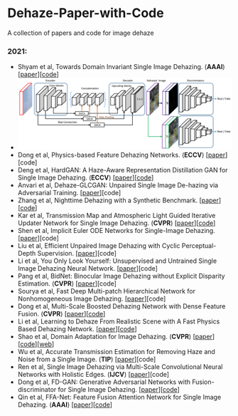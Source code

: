 # Dehaze-Paper-with-Code
A collection of papers and code for image dehaze

### 2021:
* Shyam et al, Towards Domain Invariant Single Image Dehazing. (**AAAI**) [[paper](https://www.aaai.org/AAAI21Papers/AAAI-1706.ShyamP.pdf)][[code](https://github.com/hello-trouble/DIDH)]
* ![image](https://github.com/Stardust-TuGe/Dehaze-Paper-with-Code/blob/main/paper_net_image/DIDH.png)
* Dong et al, Physics-based Feature Dehazing Networks. (**ECCV**) [[paper](https://www.ecva.net/papers/eccv_2020/papers_ECCV/papers/123750188.pdf)][code]
* Deng et al, HardGAN: A Haze-Aware Representation Distillation GAN for Single Image Dehazing. (**ECCV**) [[paper](https://www.ecva.net/papers/eccv_2020/papers_ECCV/papers/123510715.pdf)][[code](https://github.com/huangzilingcv/HardGAN)]
* Anvari et al, Dehaze-GLCGAN: Unpaired Single Image De-hazing via Adversarial Training. [[paper](http://xxx.itp.ac.cn/abs/2008.06632)][code]
* Zhang et al, Nighttime Dehazing with a Synthetic Benchmark. [[paper](https://arxiv.org/abs/2008.03864)][[code](https://github.com/chaimi2013/3R)]
* Kar et al, Transmission Map and Atmospheric Light Guided Iterative Updater Network for Single Image Dehazing. (**CVPR**) [[paper](http://xxx.itp.ac.cn/abs/2008.01701)][[code](https://github.com/aupendu/iterative-dehaze)]
* Shen et al, Implicit Euler ODE Networks for Single-Image Dehazing. [[paper](https://arxiv.org/abs/2007.06443)][code]
* Liu et al, Efficient Unpaired Image Dehazing with Cyclic Perceptual-Depth Supervision. [[paper](https://arxiv.org/abs/2007.05220)][code]
* Li et al, You Only Look Yourself: Unsupervised and Untrained Single Image Dehazing Neural Network. [[paper](https://arxiv.org/abs/2006.16829)][code]
* Pang et al, BidNet: Binocular Image Dehazing without Explicit Disparity Estimation. (**CVPR**) [[paper](http://openaccess.thecvf.com/content_CVPR_2020/papers/Pang_BidNet_Binocular_Image_Dehazing_Without_Explicit_Disparity_Estimation_CVPR_2020_paper.pdf)][code]
* Sourya et al, Fast Deep Multi-patch Hierarchical Network for Nonhomogeneous Image Dehazing. [[paper](https://arxiv.org/abs/2005.05999)][code]
* Dong et al, Multi-Scale Boosted Dehazing Network with Dense Feature Fusion. (**CVPR**) [[paper](https://arxiv.org/abs/2004.13388)][[code](https://github.com/BookerDeWitt/MSBDN-DFF)]
* Li et al, Learning to Dehaze From Realistic Scene with A Fast Physics Based Dehazing Network. [[paper](https://arxiv.org/abs/2004.08554)][[code](https://github.com/liruoteng/3DRealisticSceneDehaze)]
* Shao et al, Domain Adaptation for Image Dehazing. (**CVPR**) [[paper](https://arxiv.org/abs/2005.04668)][[code](https://github.com/HUSTSYJ/DA_dahazing)][[web](https://sites.google.com/site/renwenqi888)]
* Wu et al, Accurate Transmission Estimation for Removing Haze and Noise from a Single Image. (**TIP**) [[paper](https://ieeexplore.ieee.org/document/8891906)][code]
* Ren et al, Single Image Dehazing via Multi-Scale Convolutional Neural Networks with Holistic Edges. (**IJCV**) [[paper](https://link.springer.com/article/10.1007%2Fs11263-019-01235-8)][code]
* Dong et al, FD-GAN: Generative Adversarial Networks with Fusion-discriminator for Single Image Dehazing. [[paper](https://arxiv.org/abs/2001.06968)][[code](https://github.com/WeilanAnnn/FD-GAN)]
* Qin et al, FFA-Net: Feature Fusion Attention Network for Single Image Dehazing. (**AAAI**) [[paper](https://arxiv.org/abs/1911.07559)][[code](https://github.com/zhilin007/FFA-Net)]

